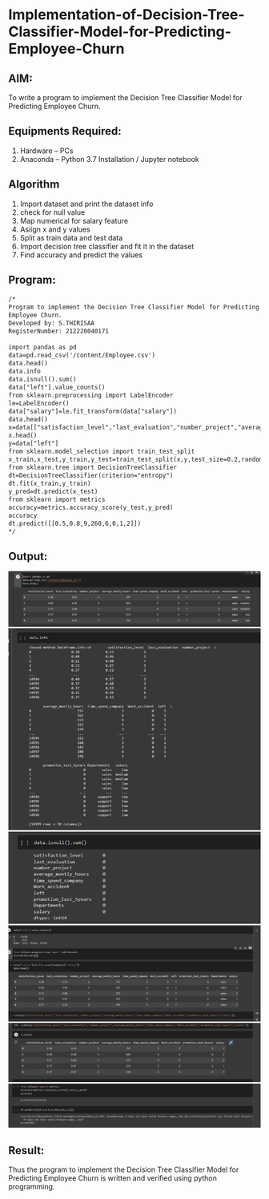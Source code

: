 # Implementation-of-Decision-Tree-Classifier-Model-for-Predicting-Employee-Churn

## AIM:
To write a program to implement the Decision Tree Classifier Model for Predicting Employee Churn.

## Equipments Required:
1. Hardware – PCs
2. Anaconda – Python 3.7 Installation / Jupyter notebook

## Algorithm
1. Import dataset and print the dataset info
2. check for null value
3. Map numerical for salary feature
4. Asiign x and y values
5. Split as train data and test data
6. Import decision tree classifier and fit it in the dataset
7. Find accuracy and predict the values

## Program:
```
/*
Program to implement the Decision Tree Classifier Model for Predicting Employee Churn.
Developed by: S.THIRISAA
RegisterNumber: 212220040171

import pandas as pd
data=pd.read_csv('/content/Employee.csv')
data.head()
data.info
data.isnull().sum()
data["left"].value_counts()
from sklearn.preprocessing import LabelEncoder
le=LabelEncoder()
data["salary"]=le.fit_transform(data["salary"])
data.head()
x=data[["satisfaction_level","last_evaluation","number_project","average_montly_hours","time_spend_company","Work_accident","promotion_last_5years","salary"]]
x.head()
y=data["left"]
from sklearn.model_selection import train_test_split
x_train,x_test,y_train,y_test=train_test_split(x,y,test_size=0.2,random_state=10)
from sklearn.tree import DecisionTreeClassifier
dt=DecisionTreeClassifier(criterion="entropy")
dt.fit(x_train,y_train)
y_pred=dt.predict(x_test)
from sklearn import metrics
accuracy=metrics.accuracy_score(y_test,y_pred)
accuracy
dt.predict([[0.5,0.8,9,260,6,0,1,2]])
*/
```

## Output:
![head](op1.png)
![info](op2.png)
![isnull](op3.png)
![value](op_66.png)
![x_head](op4.png)
![accuracy](op6.png)

## Result:
Thus the program to implement the  Decision Tree Classifier Model for Predicting Employee Churn is written and verified using python programming.
